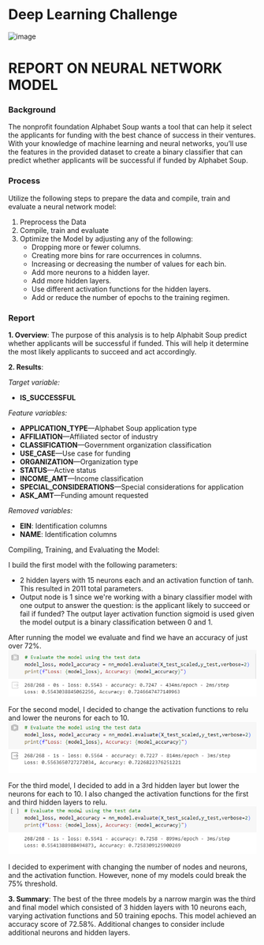 # Deep Learning Challenge

![image](https://user-images.githubusercontent.com/110074895/222932495-e6ed2e38-38a7-45e9-83f6-64393e17a289.png)

# REPORT ON NEURAL NETWORK MODEL

### Background
The nonprofit foundation Alphabet Soup wants a tool that can help it select the applicants for funding with the best chance of success in their ventures. With your knowledge of machine learning and neural networks, you’ll use the features in the provided dataset to create a binary classifier that can predict whether applicants will be successful if funded by Alphabet Soup.

### Process
Utilize the following steps to prepare the data and compile, train and evaluate a neural network model:

1. Preprocess the Data
2. Compile, train and evaluate
3. Optimize the Model by adjusting any of the following:
    * Dropping more or fewer columns.
    * Creating more bins for rare occurrences in columns.
    * Increasing or decreasing the number of values for each bin.
    * Add more neurons to a hidden layer.
    * Add more hidden layers.
    * Use different activation functions for the hidden layers.
    * Add or reduce the number of epochs to the training regimen.

### Report
**1. Overview**: The purpose of this analysis is to help Alphabit Soup predict whether applicants will be successful if funded. This will help it determine the most likely applicants to succeed and act accordingly.

**2. Results**: 

*Target variable:*
  * **IS_SUCCESSFUL**

*Feature variables:*
  * **APPLICATION_TYPE**&mdash;Alphabet Soup application type
  * **AFFILIATION**&mdash;Affiliated sector of industry
  * **CLASSIFICATION**&mdash;Government organization classification
  * **USE_CASE**&mdash;Use case for funding
  * **ORGANIZATION**&mdash;Organization type
  * **STATUS**&mdash;Active status
  * **INCOME_AMT**&mdash;Income classification
  * **SPECIAL_CONSIDERATIONS**&mdash;Special considerations for application
  * **ASK_AMT**&mdash;Funding amount requested

*Removed variables:*
* **EIN**: Identification columns
* **NAME**: Identification columns

Compiling, Training, and Evaluating the Model:

I build the first model with the following parameters:
* 2 hidden layers with 15 neurons each and an activation function of tanh. This resulted in 2011 total parameters.
* Output node is 1 since we're working with a binary classifier model with one output to answer the question: is the applicant likely to succeed or fail if funded? The output layer activation function sigmoid is used given the model output is a binary classification between 0 and 1. 

After running the model we evaluate and find we have an accuracy of just over 72%.
![alt text](image.png)

For the second model, I decided to change the activation functions to relu and lower the neurons for each to 10. 
![alt text](image-2.png)

For the third model, I decided to add in a 3rd hidden layer but lower the neurons for each to 10. I also changed the activation functions for the first and third hidden layers to relu.
![alt text](image-1.png)

I decided to experiment with changing the number of nodes and neurons, and the activation function. However, none of my models could break the 75% threshold.

**3. Summary**: The best of the three models by a narrow margin was the third and final model which consisted of 3 hidden layers with 10 neurons each, varying activation functions and 50 training epochs. This model achieved an accuracy score of 72.58%. Additional changes to consider include additional neurons and hidden layers.